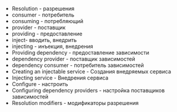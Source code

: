 - Resolution - разрешения
- consumer - потребитель
- consuming - потребляющий
- provider - поставщик
- providing - предоставление
- inject- вводить, внедрить
- injecting - инъекция, внедрения
- Providing dependency - предоставление зависимости
- dependency provider - поставщик зависимостей
- dependency consumer - потребитель зависимостей
- Creating an injectable service - Создания внедряемых сервиса
- Injecting service - Внедрения сервиса
- Configure - настроить
- Configuring dependency providers - настройка поставщиков зависимостей
- Resolution modifiers - модификаторы разрешения


